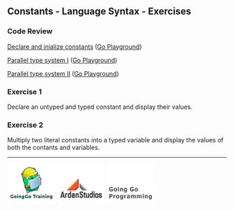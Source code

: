 ## Constants - Language Syntax - Exercises

### Code Review

[Declare and inialize constants](../example1/example1.go) ([Go Playground](http://play.golang.org/p/OOND0xS19E))

[Parallel type system I](../example2/example2.go) ([Go Playground](http://play.golang.org/p/SIYt7refne))

[Parallel type system II](../example3/example3.go) ([Go Playground](http://play.golang.org/p/dtv7G51SBi))

### Exercise 1
Declare an untyped and typed constant and display their values.

### Exercise 2
Multiply two literal constants into a typed variable and display the values of both the contants and variables.

___
[![GoingGo Training](../../../00-slides/images/ggt_logo.png)](http://www.goinggotraining.net)
[![Ardan Studios](../../../00-slides/images/ardan_logo.png)](http://www.ardanstudios.com)
[![GoingGo Blog](../../../00-slides/images/ggb_logo.png)](http://www.goinggo.net)